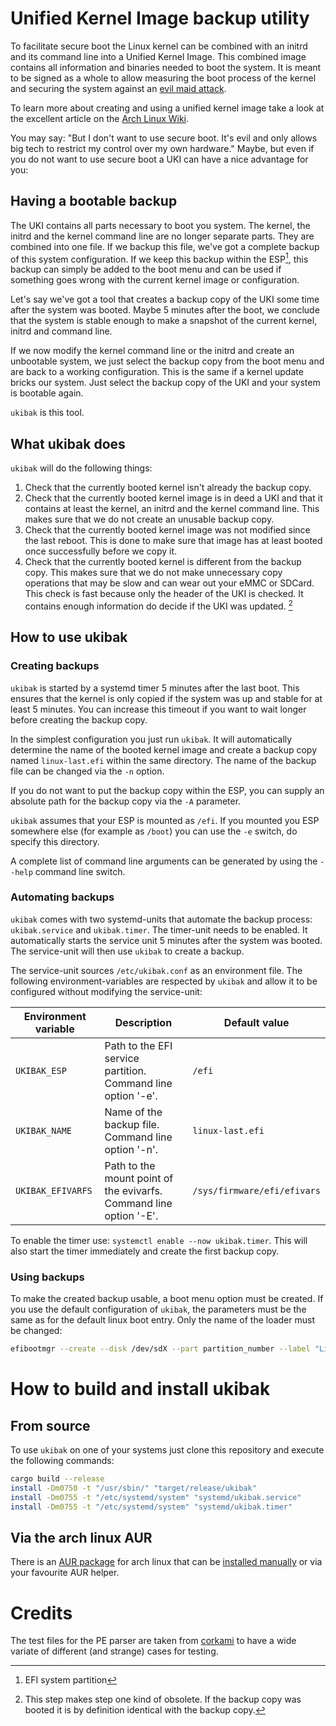 # Unified Kernel Image backup utility

To facilitate secure boot the Linux kernel can be combined with an initrd and its command line into a Unified Kernel Image. This combined image contains all information and binaries needed to boot the system. It is meant to be signed as a whole to allow measuring the boot process of the kernel and securing the system against an [evil maid attack](https://en.wikipedia.org/wiki/Evil_maid_attack).

To learn more about creating and using a unified kernel image take a look at the excellent article on the [Arch Linux Wiki](https://wiki.archlinux.org/title/Unified_kernel_image).

You may say: "But I don't want to use secure boot. It's evil and only allows big tech to restrict my control over my own hardware."
Maybe, but even if you do not want to use secure boot a UKI can have a nice advantage for you:

## Having a bootable backup

The UKI contains all parts necessary to boot you system. The kernel, the initrd and the kernel command line are no longer separate parts. They are combined into one file. If we backup this file, we've got a complete backup of this system configuration. If we keep this backup within the ESP[^esp], this backup can simply be added to the boot menu and can be used if something goes wrong with the current kernel image or configuration.

Let's say we've got a tool that creates a backup copy of the UKI some time after the system was booted. Maybe 5 minutes after the boot, we conclude that the system is stable enough to make a snapshot of the current kernel, initrd and command line.

If we now modify the kernel command line or the initrd and create an unbootable system, we just select the backup copy from the boot menu and are back to a working configuration. This is the same if a kernel update bricks our system. Just select the backup copy of the UKI and your system is bootable again.

`ukibak` is this tool.

## What ukibak does

`ukibak` will do the following things:

1. Check that the currently booted kernel isn't already the backup copy.
1. Check that the currently booted kernel image is in deed a UKI and that it contains at least the kernel, an initrd and the kernel command line. This makes sure that we do not create an unusable backup copy.
1. Check that the currently booted kernel image was not modified since the last reboot. This is done to make sure that image has at least booted once successfully before we copy it.
1. Check that the currently booted kernel is different from the backup copy. This makes sure that we do not make unnecessary copy operations that may be slow and can wear out your eMMC or SDCard. This check is fast because only the header of the UKI is checked. It contains enough information do decide if the UKI was updated. [^include1]

[^esp]: EFI system partition
[^include1]: This step makes step one kind of obsolete. If the backup copy was booted it is by definition identical with the backup copy.

## How to use ukibak

### Creating backups

`ukibak` is started by a systemd timer 5 minutes after the last boot. This ensures that the kernel is only copied if the system was up and stable for at least 5 minutes. You can increase this timeout if you want to wait longer before creating the backup copy.

In the simplest configuration you just run `ukibak`. It will automatically determine the name of the booted kernel image and create a backup copy named `linux-last.efi` within the same directory. The name of the backup file can be changed via the `-n` option.

If you do not want to put the backup copy within the ESP, you can supply an absolute path for the backup copy via the `-A` parameter.

`ukibak` assumes that your ESP is mounted as `/efi`. If you mounted you ESP somewhere else (for example as `/boot`) you can use the `-e` switch, do specify this directory.

A complete list of command line arguments can be generated by using the `--help` command line switch.

### Automating backups

`ukibak` comes with two systemd-units that automate the backup process: `ukibak.service` and `ukibak.timer`. The timer-unit needs to be enabled. It automatically starts the service unit 5 minutes after the system was booted. The service-unit will then use `ukibak` to create a backup.

The service-unit sources `/etc/ukibak.conf` as an environment file. The following environment-variables are respected by `ukibak` and allow it to be configured without modifying the service-unit:

| Environment variable | Description                                                        | Default value               |
| -------------------- | ------------------------------------------------------------------ | --------------------------- |
| `UKIBAK_ESP`         | Path to the EFI service partition. Command line option '-e'.       | `/efi`                      |
| `UKIBAK_NAME`        | Name of the backup file. Command line option '-n'.                 | `linux-last.efi`            |
| `UKIBAK_EFIVARFS`    | Path to the mount point of the evivarfs. Command line option '-E'. | `/sys/firmware/efi/efivars` |

To enable the timer use: `systemctl enable --now ukibak.timer`. This will also start the timer immediately and create the first backup copy.

### Using backups

To make the created backup usable, a boot menu option must be created. If you use the default configuration of `ukibak`, the parameters must be the same as for the default linux boot entry. Only the name of the loader must be changed:

```bash
efibootmgr --create --disk /dev/sdX --part partition_number --label "Linux (last good configuration)" --loader 'EFI\Linux\linux-last.efi' --unicode
```

# How to build and install ukibak

## From source

To use `ukibak` on one of your systems just clone this repository and execute the following commands:

```bash
cargo build --release
install -Dm0750 -t "/usr/sbin/" "target/release/ukibak"
install -Dm0755 -t "/etc/systemd/system" "systemd/ukibak.service"
install -Dm0755 -t "/etc/systemd/system" "systemd/ukibak.timer"
```

## Via the arch linux AUR

There is an [AUR package](https://aur.archlinux.org/packages/ukibak) for arch linux that can be [installed manually](https://wiki.archlinux.org/title/Arch_User_Repository) or via your favourite AUR helper.

# Credits

The test files for the PE parser are taken from [corkami](https://github.com/corkami) to have a wide variate of different (and strange) cases for testing.
